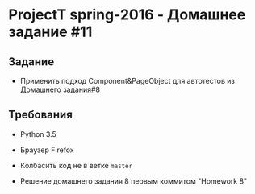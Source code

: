 # ProjectT spring-2016 - Домашнее задание #11

## Задание

- Применить подход Component&PageObject для автотестов из [Домашнего задания#8](https://github.com/2gisprojectT/lesson_8_homework)

## Требования

- Python 3.5

- Браузер Firefox

- Колбасить код не в ветке `master`

- Решение домашнего задания 8 первым коммитом "Homework 8"
